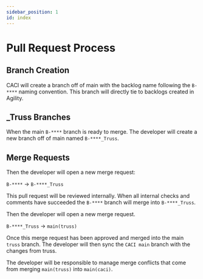 ```yaml
---
sidebar_position: 1
id: index
---
```


# Pull Request Process

## Branch Creation

CACI will create a branch off of main with the backlog name following the `B-****` naming convention. This branch will directly tie to backlogs created in Agility.


## _Truss Branches
When the main `B-****` branch is ready to merge. The developer will create a new branch off of main named `B-****_Truss`.


## Merge Requests
Then the developer will open a new merge request:

`B-****` -> `B-****_Truss`

This pull request will be reviewed internally. When all internal checks and comments have succeeded the `B-****` branch will merge into `B-****_Truss`.


Then the developer will open a new merge request.

`B-****_Truss` -> `main(truss)`

Once this merge request has been approved and merged into the main `truss` branch. The developer will then sync the `CACI main` branch with the changes from truss.

The developer will be responsible to manage merge conflicts that come from merging `main(truss)` into `main(caci)`.
